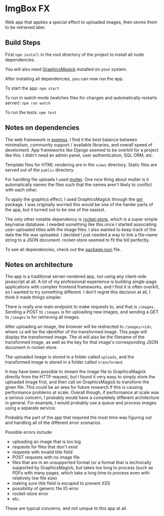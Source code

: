 # ImgBox FX

Web app that applies a special effect to uploaded images, then stores them to be retrieved later.

## Build Steps

First `npm install` in the root directory of the project to install all node dependencies.

You will also need [GraphicsMagick](http://www.graphicsmagick.org/) installed on your system.

After installing all dependencies, you can now run the app.

To start the app: `npm start`

To run in watch mode (watches files for changes and automatically restarts server): `npm run watch`

To run the tests: `npm test`

## Notes on dependencies

The web framework is [express](https://expressjs.com/). I find it the best balance between minimalism, community support / available libraries, and overall speed of develoment. App frameworks like Django seemed to be overkill for a project like this. I didn't need an admin panel, user authentication, SQL ORM, etc.

Template files for HTML rendering are in the `views` directory. Static files are served out of the `public` directory.

For handling file uploads I used [multer](https://www.npmjs.com/package/multer). One nice thing about multer is it automatically names the files such that the names aren't likely to conflict with each other.

To apply the graphics effect, I used GraphicsMagick through the [gm](https://www.npmjs.com/package/gm) package. I was originally worried this would be one of the harder parts of the app, but it turned out to be one of the easiest.

The only other notable dependency is [rocket-store](https://www.npmjs.com/package/rocket-store), which is a super simple key/value database. I needed something like this once I started associating user-uploaded titles with the image files. I also wanted to keep track of the date the file was uploaded. I decided I just needed a way to link a file-name string to a JSON document. rocket-store seemed to fit the bill perfectly.

To see all dependencies, check out the [package.json](./package.json) file.

## Notes on architecture

The app is a traditional server-rendered app, not using any client-side javascript at all. A lot of my professional experience is building single-page applications with complex frontend frameworks, and I find it is often overkill, so I wanted to try something different. I don't regret this decision at all, I think it made things simpler.

There is really one main endpoint to make requests to, and that is `/images`. Sending a POST to `/images` is for uploading new images, and sending a GET to `/images` is for retrieving all images.

After uploading an image, the browser will be redirected to `/images/<id>`, where `id` will be the identifier of the transformed image. This page will display the transformed image. The id will also be the filename of the transformed image, as well as the key for that image's corresponding JSON document in rocket-store.

The uploaded image is stored in a folder called `uploads`, and the transformed image is stored in a folder called `transformed`.

It may have been possible to stream the image file to GraphicsMagick directly from the HTTP request, but I found it very easy to simply store the uploaded image first, and then call on GraphicsMagick to transform the given file. This could be an area for future research if this is causing performance problems at scale. Overall though, if performance at scale was a serious concern, I probably would have a completely different architecture in general. For example, I would probably use a queue and process images using a separate service. 

Probably the part of the app that required the most time was figuring out and handling all of the different error scenarios.

Possible errors include:

* uploading an image that is too big
* requests for files that don't exist
* requests with invalid title field
* POST requests with no image file
* files that are in an unsupported format (or a format that is technically supported by GraphicsMagick, but takes too long to process (such as PDFs with many pages, which take a long time to process even with relatively low file size)
* making sure title field is escaped to prevent XSS
* possibility of generic file IO error
* rocket-store error
* etc.

These are typical concerns, and not unique to this app at all. 


